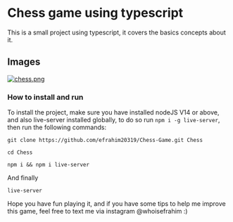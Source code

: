 # Chess game using typescript

This is a small project using typescript, it covers the basics concepts about it.

## Images

[![chess.png](https://i.postimg.cc/kXLdxxWG/chess.png)](https://postimg.cc/D8QDh4j3)

### How to install and run

To install the project, make sure you have installed nodeJS V14 or above, and also live-server installed globally, to do so run ``npm i -g live-server``, then run the following commands:

```
git clone https://github.com/efrahim20319/Chess-Game.git Chess
```
```
cd Chess
```
```
npm i && npm i live-server
```
And finally
```
live-server
```

Hope you have fun playing it, and if you have some tips to help me improve this game, feel free to text me via instagram @whoisefrahim :)
